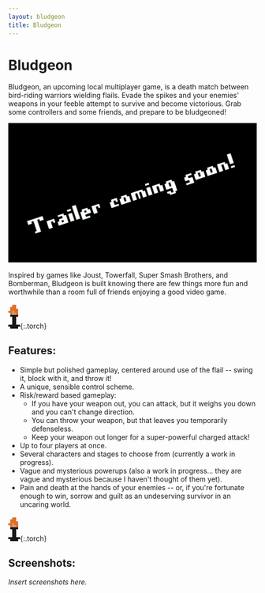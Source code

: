 ```yaml
---
layout: bludgeon
title: Bludgeon
---
```


# Bludgeon

Bludgeon, an upcoming local multiplayer game, is a death match between bird-riding warriors wielding flails. Evade the spikes and your enemies' weapons in your feeble attempt to survive and become victorious. Grab some controllers and some friends, and prepare to be bludgeoned!

![Trailer coming soon](/images/trailer-coming-soon.png)

Inspired by games like Joust, Towerfall, Super Smash Brothers, and Bomberman, Bludgeon is built knowing there are few things more fun and worthwhile than a room full of friends enjoying a good video game.

![Torch](/images/torch.gif){:.torch}
## Features:

- Simple but polished gameplay, centered around use of the flail -- swing it, block with it, and throw it!
- A unique, sensible control scheme.
- Risk/reward based gameplay:
    - If you have your weapon out, you can attack, but it weighs you down and you can't change direction.
    - You can throw your weapon, but that leaves you temporarily defenseless.
    - Keep your weapon out longer for a super-powerful charged attack!
- Up to four players at once.
- Several characters and stages to choose from (currently a work in progress).
- Vague and mysterious powerups (also a work in progress... they are vague and mysterious because I haven't thought of them yet).
- Pain and death at the hands of your enemies -- or, if you're fortunate enough to win, sorrow and guilt as an undeserving survivor in an uncaring world.

![Torch](/images/torch.gif){:.torch}
## Screenshots:

*Insert screenshots here.*